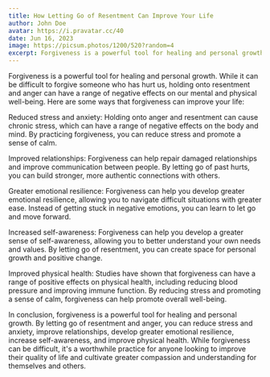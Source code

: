 ```yaml
---
title: How Letting Go of Resentment Can Improve Your Life
author: John Doe
avatar: https://i.pravatar.cc/40
date: Jun 16, 2023
image: https://picsum.photos/1200/520?random=4
excerpt: Forgiveness is a powerful tool for healing and personal growth. While it can be difficult to forgive someone who has hurt us, holding onto resentment and anger can have a range of negative effects on our mental and physical well-being.
---
```

Forgiveness is a powerful tool for healing and personal growth. While it can be difficult to forgive someone who has hurt us, holding onto resentment and anger can have a range of negative effects on our mental and physical well-being. Here are some ways that forgiveness can improve your life:

Reduced stress and anxiety: Holding onto anger and resentment can cause chronic stress, which can have a range of negative effects on the body and mind. By practicing forgiveness, you can reduce stress and promote a sense of calm.

Improved relationships: Forgiveness can help repair damaged relationships and improve communication between people. By letting go of past hurts, you can build stronger, more authentic connections with others.

Greater emotional resilience: Forgiveness can help you develop greater emotional resilience, allowing you to navigate difficult situations with greater ease. Instead of getting stuck in negative emotions, you can learn to let go and move forward.

Increased self-awareness: Forgiveness can help you develop a greater sense of self-awareness, allowing you to better understand your own needs and values. By letting go of resentment, you can create space for personal growth and positive change.

Improved physical health: Studies have shown that forgiveness can have a range of positive effects on physical health, including reducing blood pressure and improving immune function. By reducing stress and promoting a sense of calm, forgiveness can help promote overall well-being.

In conclusion, forgiveness is a powerful tool for healing and personal growth. By letting go of resentment and anger, you can reduce stress and anxiety, improve relationships, develop greater emotional resilience, increase self-awareness, and improve physical health. While forgiveness can be difficult, it's a worthwhile practice for anyone looking to improve their quality of life and cultivate greater compassion and understanding for themselves and others.